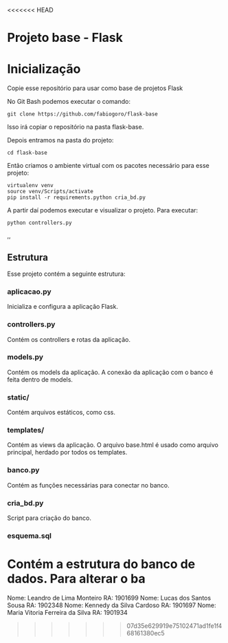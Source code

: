 <<<<<<< HEAD
# Projeto base - Flask

# Inicialização

Copie esse repositório para usar como base de projetos Flask

No Git Bash podemos executar o comando:

```
git clone https://github.com/fabiogoro/flask-base
```

Isso irá copiar o repositório na pasta flask-base.

Depois entramos na pasta do projeto:

```
cd flask-base
```

Então criamos o ambiente virtual com os pacotes necessário para esse projeto:

```
virtualenv venv
source venv/Scripts/activate
pip install -r requirements.python cria_bd.py
```

A partir daí podemos executar e visualizar o projeto.
Para executar:

```
python controllers.py
```

,,
## Estrutura

Esse projeto contém a seguinte estrutura:

### aplicacao.py

Inicializa e configura a aplicação Flask.

### controllers.py

Contém os controllers e rotas da aplicação.

### models.py

Contém os models da aplicação. A conexão da aplicação com o banco é feita dentro de models.

### static/

Contém arquivos estáticos, como css.

### templates/

Contém as views da aplicação. O arquivo base.html é usado como arquivo principal, herdado por todos os templates.

### banco.py

Contém as funções necessárias para conectar no banco.

### cria_bd.py

Script para criação do banco.

### esquema.sql
Contém a estrutura do banco de dados. Para alterar o ba
=======
Nome: Leandro de Lima Monteiro RA: 1901699 
Nome: Lucas dos Santos Sousa RA: 1902348 
Nome: Kennedy da Silva Cardoso RA: 1901697 
Nome: Maria Vitoria Ferreira da Silva RA: 1901934
>>>>>>> 07d35e629919e75102471ad1fe1f468161380ec5
